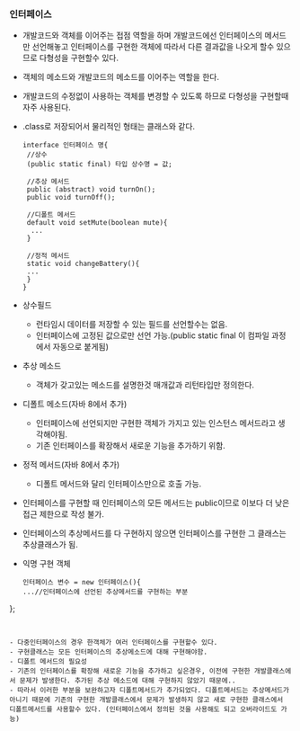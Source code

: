 ### 인터페이스

- 개발코드와 객체를 이어주는 접점 역할을 하며 개발코드에선 인터페이스의 메서드만 선언해놓고 인터페이스를 구현한 객체에 따라서 다른 결과값을 나오게 할수 있으므로 다형성을 구현할수 있다.

- 객체의 메소드와 개발코드의 메소드를 이어주는 역할을 한다.

- 개발코드의 수정없이 사용하는 객체를 변경할 수 있도록 하므로 다형성을 구현할때 자주 사용된다.

- .class로 저장되어서 물리적인 형태는 클래스와 같다.

  ```
  interface 인터페이스 명{
   //상수
   (public static final) 타입 상수명 = 값;
   
   //추상 메서드
   public (abstract) void turnOn();
   public void turnOff();
   
   //디폴트 메서드
   default void setMute(boolean mute){
    ...
   }
   
   //정적 메서드
   static void changeBattery(){
   ...
   }
  }
  ```

- 상수필드

  - 런타임시 데이터를 저장할 수 있는 필드를 선언할수는 없음.
  - 인터페이스에 고정된 값으로만 선언 가능.(public static final 이 컴파일 과정에서 자동으로 붙게됨)

- 추상 메소드

  - 객체가 갖고있는 메소드를 설명한것 매개값과 리턴타입만 정의한다.

- 디폴트 메소드(자바 8에서 추가)

  - 인터페이스에 선언되지만 구현한 객체가 가지고 있는 인스턴스 메서드라고 생각해야됨.
  - 기존 인터페이스를 확장해서 새로운 기능을 추가하기 위함.

- 정적 메서드(자바 8에서 추가)

  - 디폴트 메서드와 달리 인터페이스만으로 호출 가능.

- 인터페이스를 구현할 때 인터페이스의 모든 메서드는 public이므로 이보다 더 낮은 접근 제한으로 작성 불가.

- 인터페이스의 추상메서드를 다 구현하지 않으면 인터페이스를 구현한 그 클래스는 추상클래스가 됨.

- 익명 구현 객체

  ```
  인터페이스 변수 = new 인터페이스(){
  ...//인터페이스에 선언된 추상메서드를 구현하는 부분
};
  ```
  

- 다중인터페이스의 경우 한객체가 여러 인터페이스를 구현할수 있다. 
- 구현클래스는 모든 인터페이스의 추상메소드에 대해 구현해야함.
- 디폴트 메서드의 필요성
  - 기존의 인터페이스를 확장해 새로운 기능을 추가하고 싶은경우, 이전에 구현한 개발클래스에서 문제가 발생한다. 추가된 추상 메소드에 대해 구현하지 않았기 때문에..
  - 따라서 이러한 부분을 보완하고자 디폴트메서드가 추가되었다. 디폴트메서드는 추상메서드가 아니기 때문에 기존의 구현한 개발클래스에서 문제가 발생하지 않고 새로 구현한 클래스에서 디폴트메서드를 사용할수 있다. (인터페이스에서 정의된 것을 사용해도 되고 오버라이드도 가능)              